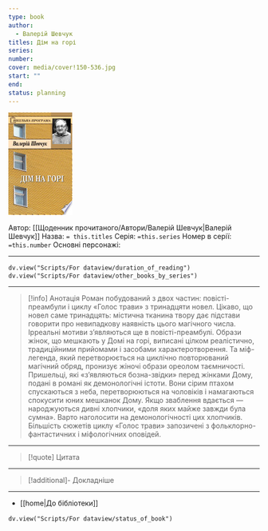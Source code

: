 ```yaml
---
type: book
author:
  - Валерій Шевчук
titles: Дім на горі
series:
number:
cover: media/cover!150-536.jpg
start: ""
end:
status: planning
---
```

![cover|150](media/cover!150-536.jpg)

Автор: [[Щоденник прочитаного/Автори/Валерій Шевчук|Валерій Шевчук]]
Назва: `= this.titles`
Серія:  `=this.series`
Номер в серії: `=this.number`
Основні персонажі:

---
```dataviewjs
dv.view("Scripts/For dataview/duration_of_reading")
dv.view("Scripts/For dataview/other_books_by_series")
```

---
>[!info] Анотація
>Роман побудований з двох частин: повісті-преамбули і циклу «Голос трави» з тринадцяти новел. Цікаво, що новел саме тринадцять: містична тканина твору дає підстави говорити про невипадкову наявність цього магічного числа. Ірреальні мотиви з’являються ще в повісті-преамбулі. Образи жінок, що мешкають у Домі на горі, виписані цілком реалістично, традиційними прийомами і засобами характеротворення. Та міф-легенда, який перетворюється на циклічно повторюваний магічний обряд, пронизує жіночі образи ореолом таємничості. Пришельці, які «з’являються бозна-звідки» перед жінками Дому, подані в романі як демонологічні істоти. Вони сірим птахом спускаються з неба, перетворюються на чоловіків і намагаються спокусити юних мешканок Дому. Якщо зваблення вдається — народжуються дивні хлопчики, «доля яких майже завжди була сумна». Варто наголосити на демонологічності цих хлопчиків. Більшість сюжетів циклу «Голос трави» запозичені з фольклорно-фантастичних і міфологічних оповідей.
___

>[!quote] Цитата

---
>[!additional]- Докладніше

---

- [[home|До бібліотеки]]

```dataviewjs
dv.view("Scripts/For dataview/status_of_book")
```
